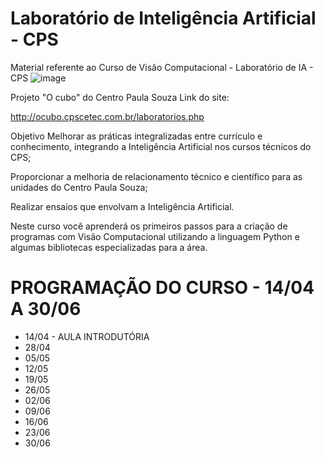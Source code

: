# Laboratório de Inteligência Artificial - CPS
Material referente ao Curso de Visão Computacional - Laboratório de IA - CPS
![image](https://user-images.githubusercontent.com/101676959/158487852-725aed45-6216-4053-93a9-22c0448d0fda.png)


Projeto "O cubo" do Centro Paula Souza
Link do site:

http://ocubo.cpscetec.com.br/laboratorios.php

Objetivo
Melhorar as práticas integralizadas entre currículo e conhecimento, integrando a Inteligência Artificial nos cursos técnicos do CPS;

Proporcionar a melhoria de relacionamento técnico e científico para as unidades do Centro Paula Souza;

Realizar ensaios que envolvam a Inteligência Artificial.

Neste curso você aprenderá os primeiros passos para a criação de programas com Visão Computacional utilizando a linguagem Python e algumas bibliotecas especializadas para a área.

# PROGRAMAÇÃO DO CURSO - 14/04 A 30/06

- 14/04 - AULA INTRODUTÓRIA
- 28/04
- 05/05
- 12/05
- 19/05
- 26/05
- 02/06
- 09/06
- 16/06
- 23/06
- 30/06
